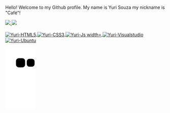 Hello! Welcome to my Github profile. My name is Yuri Souza my nickname is "Café"!
<div>
  <a href='https://github.com/Yuri-Ccaf4'>
   <img height='180em'src='https://github-readme-stats.vercel.app/api?username=Yuri-Ccaf4&show_icons=true&count_private=true&show_icons=true&theme=tokyonight'/> 
   <img height='180em'src='https://github-readme-stats.vercel.app/api/top-langs/?username=Yuri-Ccaf4&langs_count=7&theme=tokyonight'/>  
</div>

  
<div style="display: inline_block"><br>
  <img align="center" src="https://cdn.jsdelivr.net/gh/devicons/devicon/icons/html5/html5-plain-wordmark.svg" alt="Yuri-HTML5" width="40" height="40"/>
  <img align="center" src="https://cdn.jsdelivr.net/gh/devicons/devicon/icons/css3/css3-plain-wordmark.svg" alt="Yuri-CSS3" width="40" height="40"/>
  <img align="center" src="https://cdn.jsdelivr.net/gh/devicons/devicon/icons/javascript/javascript-original.svg" alt="Yuri-Js width="40" height="40"/>
  <img align="center" src="https://cdn.jsdelivr.net/gh/devicons/devicon/icons/visualstudio/visualstudio-plain.svg" alt="Yuri-Visualstudio" width="40" height="40"/>
  <img align="center" src="https://cdn.jsdelivr.net/gh/devicons/devicon/icons/ubuntu/ubuntu-plain.svg" alt="Yuri-Ubuntu" width="40" height="40"/> 
  
  ![Snake animation](https://github.com/rafaballerini/rafaballerini/blob/output/github-contribution-grid-snake.svg)
</div>  
